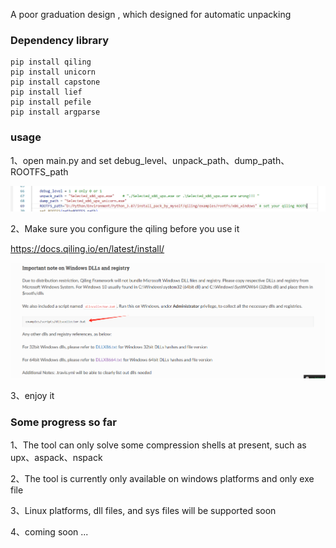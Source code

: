 A poor graduation design , which designed for automatic unpacking

### Dependency library

```
pip install qiling
pip install unicorn
pip install capstone
pip install lief
pip install pefile
pip install argparse
```

### usage

1、open main.py and set debug_level、unpack_path、dump_path、ROOTFS_path

![image-20240422182014916](image/image-20240422182014916.png)

2、Make sure you configure the qiling before you use it

https://docs.qiling.io/en/latest/install/

![image-20240422182213397](image/image-20240422182213397.png)

3、enjoy it

### Some progress so far

1、The tool can only solve some compression shells at present, such as upx、aspack、nspack

2、The tool is currently only available on windows platforms and only exe file

3、Linux platforms, dll files, and sys files will be supported soon

4、coming soon ...

